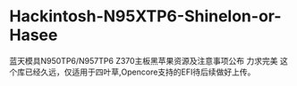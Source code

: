 # Hackintosh-N95XTP6-Shinelon-or-Hasee
蓝天模具N950TP6/N957TP6 Z370主板黑苹果资源及注意事项公布 力求完美
这个库已经久远，仅适用于四叶草,Opencore支持的EFI待后续做好上传。
